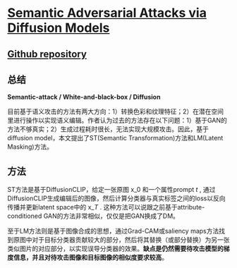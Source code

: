 # [Semantic Adversarial Attacks via Diffusion Models](https://arxiv.org/abs/2309.07398)

## [Github repository](https://github.com/steven202/semantic_adv_via_dm)

## 总结
**Semantic-attack / White-and-black-box / Diffusion**

目前基于语义攻击的方法有两大方向：1）转换色彩和纹理特征；2）在潜在空间里进行操作以实现语义编辑。作者认为过去的方法存在以下问题：1）基于GAN的方法不够真实；2）生成过程耗时很长，无法实现大规模攻击。因此，基于diffusion model，本文提出了ST(Semantic Transformation)方法和LM(Latent Masking)方法。

## 方法
ST方法是基于DiffusionCLIP，给定一张原图 $\text{x}\_{0}$ 和一个属性prompt $t$ , 通过DiffusionCLIP生成编辑后的图像，然后计算分类器与真实标签之间的loss以反向传播并更新latent space中的 $\text{x}\_{T}$ . 这种方法可以说跟之前基于attribute-conditioned GAN的方法非常相似，仅仅是把GAN换成了DM。

至于LM方法则是基于图像合成的思想，通过Grad-CAM或saliency maps方法找到原图中对于目标分类器贡献较大的部分，然后将其替换（或部分替换）为另一张类似图片的对应部分，以实现误导分类器的效果。**缺点是仍然需要待攻击模型的梯度信息，并且对待攻击图像和目标图像的相似度要求较高**。
